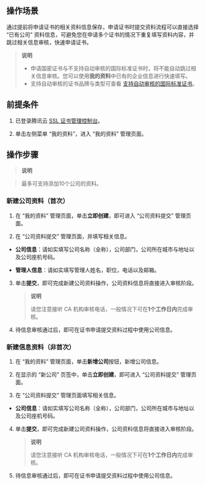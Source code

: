 ## 操作场景

通过提前将申请证书的相关资料信息保存，申请证书时提交资料流程可以直接选择 “已有公司” 资料信息，可避免您在申请多个证书的情况下重复填写资料内容，并跳过相关信息审核，快速申请证书。

> **说明**
> 
> - 申请国密证书与不支持自动审核的国际标准证书时，将不能自动跳过相关信息审核。您可以使用**我的资料**中已有的企业信息进行快速填写。
> - 支持自动审核的证书品牌与类型可查看 [支持自动审核的国际标准证书](https://www.tencentcloud.com/document/product/1007/53630)。


## 前提条件
1. 已登录腾讯云 [SSL 证书管理控制台](https://console.cloud.tencent.com/certoverview)。

2. 单击左侧菜单 “我的资料”，进入 “我的资料” 管理页面。


## 操作步骤

> **说明**
> 

> 最多可支持添加10个公司的资料。
> 


### 新建公司资料（首次）
1. 在 “我的资料” 管理页面，单击**立即创建**，即可进入 “公司资料提交” 管理页面。

2. 在 “公司资料提交” 管理页面，并填写相关信息。

  - **公司信息**：请如实填写公司名称（全称），公司部门，公司所在城市与地址以及公司座机号码。

  - **管理人信息**：请如实填写管理人姓名，职位，电话以及邮箱。

3. 单击**提交**，即可完成新建公司资料操作，公司资料信息将直接进入审核阶段。
   

   > **说明**
   > 
   > 请您注意接听 CA 机构审核电话，一般情况下可在**1个工作日内**完成审核。
   > 

4. 待信息审核通过后，即可在证书申请提交资料过程中使用公司信息。


### 新建信息资料（非首次）
1. 在 “我的资料” 管理页面，单击**新增公司**按钮，新增公司信息。
2. 在显示的 “新公司” 页签中，单击**立即创建**，即可进入 “公司资料提交” 管理页面。

3. 在 “公司资料提交” 管理页面填写相关信息。

  - **公司信息**：请如实填写公司名称（全称），公司部门，公司所在城市与地址以及公司座机号码。

4. 单击**提交**，即可完成新建公司资料操作，公司资料信息将直接进入审核阶段。
   

   > **说明**
   > 
   > 请您注意接听 CA 机构审核电话，一般情况下可在**1个工作日内**完成审核。
   > 

5. 待信息审核通过后，即可在证书申请提交资料过程中使用公司信息。

